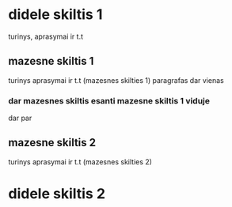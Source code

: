 # didele skiltis 1

turinys, aprasymai ir t.t

## mazesne skiltis 1

turinys aprasymai ir t.t (mazesnes skilties 1)
paragrafas dar vienas

### dar mazesnes skiltis esanti mazesne skiltis 1 viduje

dar par

## mazesne skiltis 2

turinys aprasymai ir t.t (mazesnes skilties 2)

# didele skiltis 2
